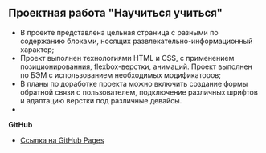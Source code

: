 ## Проектная работа "Научиться учиться"
* В проекте представлена цельная страница с разными по содержанию блоками, носящих развлекательно-информационный характер;
* Проект выполнен технологиями HTML и CSS, с применением позиционированния, flexbox-верстки, анимаций. Проект выполнен по БЭМ с использованием необходимых модификаторов;
* В планы по доработке проекта можно включить создание формы обратной связи с пользователем, подключение различных шрифтов и адаптацию верстки под различные девайсы.
*
**GitHub**

* [Ссылка на GitHub Pages](https://ptica8.github.io/how-to-learn/)

